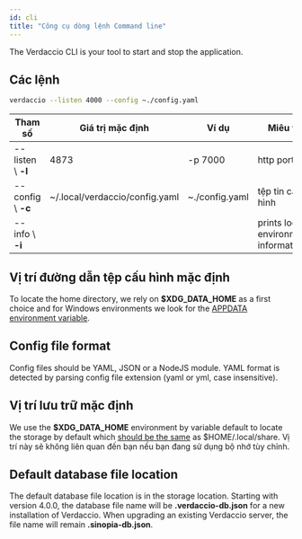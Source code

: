 ```yaml
---
id: cli
title: "Công cụ dòng lệnh Command line"
---
```


The Verdaccio CLI is your tool to start and stop the application.

## Các lệnh

```bash
verdaccio --listen 4000 --config ~./config.yaml
```

| Tham số            | Giá trị mặc định               | Ví dụ          | Miêu tả                              |
| ------------------ | ------------------------------ | -------------- | ------------------------------------ |
| --listen \ **-l** | 4873                           | -p 7000        | http port                            |
| --config \ **-c** | ~/.local/verdaccio/config.yaml | ~./config.yaml | tệp tin cấu hình                     |
| --info \ **-i**   |                                |                | prints local environment information |

## Vị trí đường dẫn tệp cấu hình mặc định

To locate the home directory, we rely on **$XDG_DATA_HOME** as a first choice and for Windows environments we look for the [APPDATA environment variable](https://www.howtogeek.com/318177/what-is-the-appdata-folder-in-windows/).

## Config file format

Config files should be YAML, JSON or a NodeJS module. YAML format is detected by parsing config file extension (yaml or yml, case insensitive).

## Vị trí lưu trữ mặc định

We use the **$XDG_DATA_HOME** environment by variable default to locate the storage by default which [should be the same](https://askubuntu.com/questions/538526/is-home-local-share-the-default-value-for-xdg-data-home-in-ubuntu-14-04) as $HOME/.local/share. Vị trí này sẽ không liên quan đến bạn nếu bạn đang sử dụng bộ nhớ tùy chỉnh.

## Default database file location

The default database file location is in the storage location. Starting with version 4.0.0, the database file name will be **.verdaccio-db.json** for a new installation of Verdaccio. When upgrading an existing Verdaccio server, the file name will remain **.sinopia-db.json**.